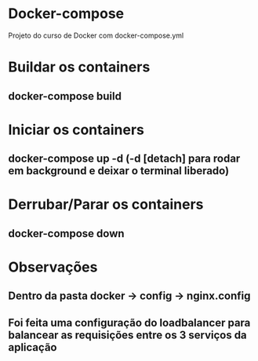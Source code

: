 # Docker-compose
Projeto do curso de Docker com docker-compose.yml

# Buildar os containers
## docker-compose build

# Iniciar os containers
## docker-compose up -d (-d [detach] para rodar em background e deixar o terminal liberado)

# Derrubar/Parar os containers
## docker-compose down

# Observações
## Dentro da pasta docker -> config -> nginx.config
## Foi feita uma configuração do loadbalancer para balancear as requisições entre os 3 serviços da aplicação
